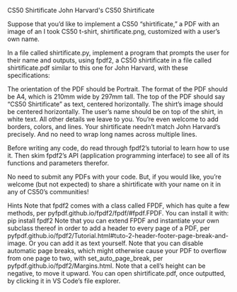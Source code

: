 CS50 Shirtificate
John Harvard's CS50 Shirtificate

Suppose that you’d like to implement a CS50 “shirtificate,” a PDF with an image of an I took CS50 t-shirt, shirtificate.png, customized with a user’s own name.

In a file called shirtificate.py, implement a program that prompts the user for their name and outputs, using fpdf2, a CS50 shirtificate in a file called shirtificate.pdf similar to this one for John Harvard, with these specifications:

The orientation of the PDF should be Portrait.
The format of the PDF should be A4, which is 210mm wide by 297mm tall.
The top of the PDF should say “CS50 Shirtificate” as text, centered horizontally.
The shirt’s image should be centered horizontally.
The user’s name should be on top of the shirt, in white text.
All other details we leave to you. You’re even welcome to add borders, colors, and lines. Your shirtificate needn’t match John Harvard’s precisely. And no need to wrap long names across multiple lines.

Before writing any code, do read through fpdf2’s tutorial to learn how to use it. Then skim fpdf2’s API (application programming interface) to see all of its functions and parameters therefor.

No need to submit any PDFs with your code. But, if you would like, you’re welcome (but not expected) to share a shirtificate with your name on it in any of CS50’s communities!

Hints
Note that fpdf2 comes with a class called FPDF, which has quite a few methods, per pyfpdf.github.io/fpdf2/fpdf/#fpdf.FPDF. You can install it with:
pip install fpdf2
Note that you can extend FPDF and instantiate your own subclass thereof in order to add a header to every page of a PDF, per pyfpdf.github.io/fpdf2/Tutorial.html#tuto-2-header-footer-page-break-and-image. Or you can add it as text yourself.
Note that you can disable automatic page breaks, which might otherwise cause your PDF to overflow from one page to two, with set_auto_page_break, per pyfpdf.github.io/fpdf2/Margins.html.
Note that a cell’s height can be negative, to move it upward.
You can open shirtificate.pdf, once outputted, by clicking it in VS Code’s file explorer.